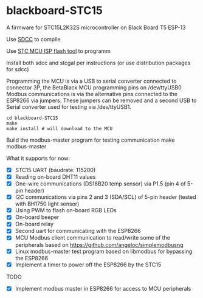 # blackboard-STC15

A firmware for STC15L2K32S microcontroller on Black Board T5 ESP-13

Use [SDCC](http://sdcc.sourceforge.net/) to compile

Use [STC MCU ISP flash tool](https://github.com/grigorig/stcgal) to programm

Install both sdcc and stcgal per instructions (or use distribution packages for sdcc)

Programming the MCU is via a USB to serial converter connected to connector 3P, the BetaBlack MCU programming pins on /dev/ttyUSB0
Modbus communications is via the alternative pins connected to the ESP8266 via jumpers. These jumpers can be removed and a second USB to Serial converter used for testing via /dev/ttyUSB1.

    cd blackboard-STC15
    make
    make install # will download to the MCU

Build the modbus-master program for testing communication
    make modbus-master




What it supports for now:
* [x] STC15 UART (baudrate: 115200)
* [x] Reading on-board DHT11 values
* [x] One-wire communications (DS18B20 temp sensor) via P1.5 (pin 4 of 5-pin header)
* [x] I2C communications via pins 2 and 3 (SDA/SCL) of 5-pin header (tested with BH1750 light sensor)
* [x] Using PWM to flash on-board RGB LEDs
* [x] On-board beeper
* [x] On-board relay
* [X] Second uart for communicating with the ESP8266
* [X] MCU Modbus client communication to read/write some of the peripherals based on https://github.com/angeloc/simplemodbusng
* [X] Linux modbus-master test program based on libmodbus for bypassing the ESP8266
* [X] Implement a timer to power off the ESP8266 by the STC15

TODO
* [X] Implement modbus master in ESP8266 for access to MCU peripherals
